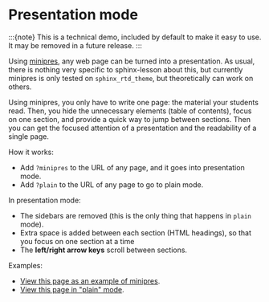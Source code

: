 # Presentation mode

:::{note}
This is a technical demo, included by default to make it easy to
use.  It may be removed in a future release.
:::

Using [minipres](https://github.com/coderefinery/sphinx-minipres),
any web page can be turned into a presentation.  As usual, there is
nothing very specific to sphinx-lesson about this, but currently
minipres is only tested on `sphinx_rtd_theme`, but theoretically can
work on others.

Using minipres, you only have to write one page: the material your
students read.  Then, you hide the unnecessary elements (table of
contents), focus on one section, and provide a quick way to jump
between sections.  Then you can get the focused attention of a
presentation and the readability of a single page.

How it works:

- Add `?minipres` to the URL of any page, and it goes into
  presentation mode.
- Add `?plain` to the URL of any page to go to plain mode.

In presentation mode:

- The sidebars are removed (this is the only thing that happens in
  `plain` mode).
- Extra space is added between each section (HTML headings), so that
  you focus on one section at a time
- The **left/right arrow keys** scroll between sections.

Examples:

- [View this page as an example of minipres](../sample-episode-rst/?minipres).
- [View this page in "plain" mode](../sample-episode-rst/?plain).
